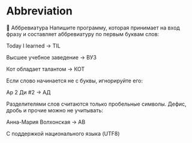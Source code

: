# Abbreviation
🤔 Аббревиатура
Напишите программу, которая принимает на вход фразу и составляет аббревиатуру по первым буквам слов:

Today I learned → TIL

Высшее учебное заведение → ВУЗ

Кот обладает талантом → КОТ

Если слово начинается не с буквы, игнорируйте его:

Ар 2 Ди #2 → АД

Разделителями слов считаются только пробельные символы. Дефис, дробь и прочие можно не учитывать:

Анна-Мария Волхонская → АВ

С поддержкой национального языка (UTF8)
